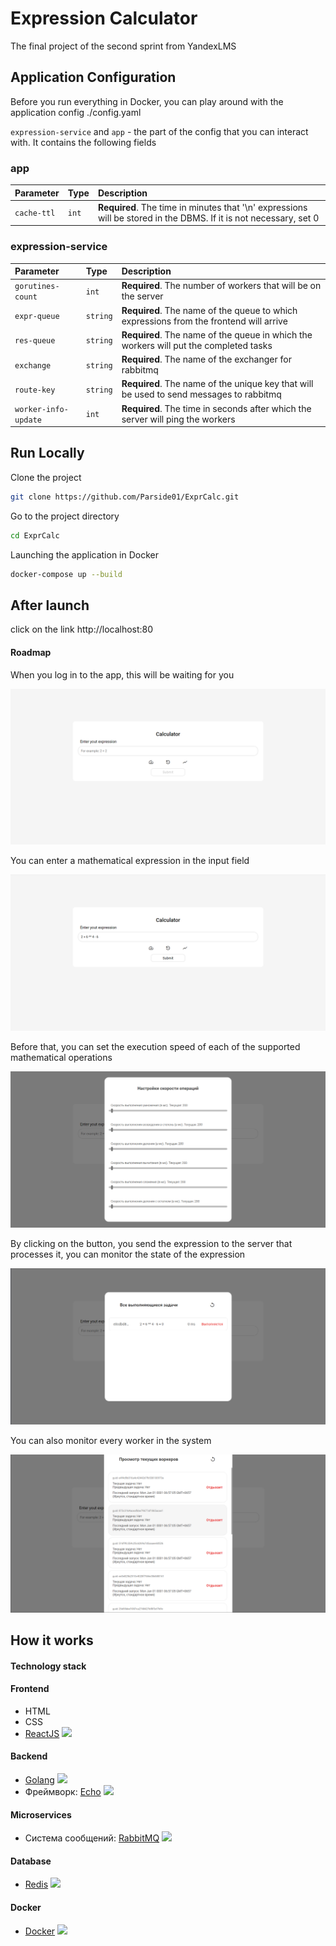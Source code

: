 # Expression Calculator

The final project of the second sprint from YandexLMS




## Application Configuration

Before you run everything in Docker, you can play around with the application config ./config.yaml

`expression-service` and `app` - the part of the config that you can interact with. It contains the following fields

### app
| Parameter | Type     | Description                |
| :-------- | :------- | :------------------------- |
| `cache-ttl` | `int` | **Required**. The time in minutes that '\n' expressions will be stored in the DBMS. If it is not necessary, set 0 |


### expression-service
| Parameter        | Type     | Description                |
| :-------------   | :------- | :------------------------- |
| `gorutines-count`| `int`    | **Required**. The number of workers that will be on the server|
| `expr-queue`     | `string` | **Required**. The name of the queue to which expressions from the frontend will arrive |
| `res-queue`      | `string` | **Required**. The name of the queue in which the workers will put the completed tasks| 
| `exchange`       | `string` | **Required**. The name of the exchanger for rabbitmq|
| `route-key`      | `string` | **Required**. The name of the unique key that will be used to send messages to rabbitmq|
|`worker-info-update`| `int` |  **Required**. The time in seconds after which the server will ping the workers|

## Run Locally

Clone the project

```bash
git clone https://github.com/Parside01/ExprCalc.git
```

Go to the project directory

```bash
cd ExprCalc
```

Launching the application in Docker

```bash
docker-compose up --build
```


## After launch

click on the link http://localhost:80

#### Roadmap

When you log in to the app, this will be waiting for you

![App Screenshot](./screenshots/home-screen.png)

You can enter a mathematical expression in the input field

![App Screenshot](./screenshots/example.png)

Before that, you can set the execution speed of each of the supported mathematical operations

![App Screenshot](./screenshots/options.png)

By clicking on the button, you send the expression to the server that processes it, you can monitor the state of the expression

![App Screenshot](./screenshots/tasks.png)

You can also monitor every worker in the system

![App Screenshot](./screenshots/worker-monitoring.png)



## How it works

#### Technology stack


#### Frontend
- HTML
- CSS
- [ReactJS](https://reactjs.org/) <img src="https://upload.wikimedia.org/wikipedia/commons/a/a7/React-icon.svg" width="20">

#### Backend
- [Golang](https://golang.org/) <img src="https://blog.golang.org/go-brand/Go-Logo/SVG/Go-Logo_Aqua.svg" width="20">
- Фреймворк: [Echo](https://github.com/labstack/echo) <img src="https://avatars.githubusercontent.com/u/18666616?s=200&v=4" width="20">

#### Microservices
- Система сообщений: [RabbitMQ](https://www.rabbitmq.com/) <img src="https://www.rabbitmq.com/img/rabbitmq-logo.svg" width="20">

#### Database
- [Redis](https://redis.io/) <img src="https://upload.wikimedia.org/wikipedia/en/6/6b/Redis_Logo.svg" width="20">

#### Docker
- [Docker](https://www.docker.com/) <img src="https://www.docker.com/sites/default/files/d8/2019-07/vertical-logo-monochromatic.png" width="20">





